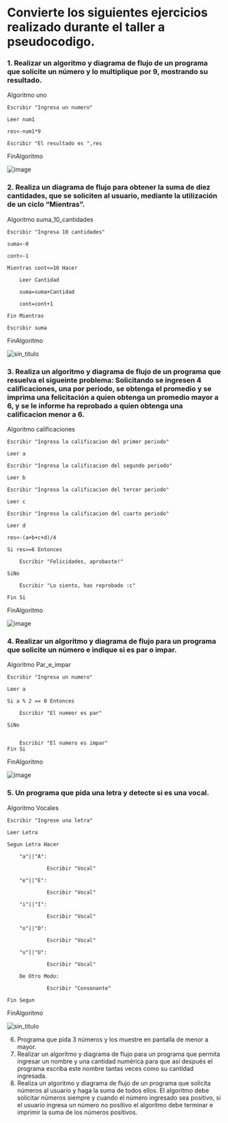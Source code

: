 
# Convierte los siguientes ejercicios realizado durante el taller a pseudocodigo.

### 1. Realizar un algoritmo y diagrama de flujo de un programa que solicite un número y lo multiplique por 9, mostrando su resultado.

Algoritmo uno
	
	Escribir "Ingresa un numero"
	
	Leer num1
	
	res<-num1*9
	
	Escribir "El resultado es ",res
	
FinAlgoritmo

![image](https://user-images.githubusercontent.com/101203621/159966926-ea0c1d69-dc47-4e00-8408-18a124c31004.png)


### 2. Realiza un diagrama de flujo para obtener la suma de diez cantidades, que se soliciten al usuario, mediante la utilización de un ciclo “Mientras”.

Algoritmo suma_10_cantidades

	Escribir "Ingresa 10 cantidades"
	
	suma<-0
	
	cont<-1
	
	Mientras cont<=10 Hacer
	
		Leer Cantidad
		
		suma=suma+Cantidad
		
		cont=cont+1
		
	Fin Mientras
	
	Escribir suma
	
FinAlgoritmo

![sin_titulo](https://user-images.githubusercontent.com/101203621/159970997-6b395afc-9322-469b-9b42-5a01e0097531.png)


### 3. Realiza un algoritmo y diagrama de flujo de un programa que resuelva el sigueinte problema: Solicitando se ingresen 4 calificaciones, una por periodo, se obtenga el promedio y se imprima una felicitación a quien obtenga un promedio mayor a 6, y se le informe ha reprobado a quien obtenga una calificacion menor a 6.

Algoritmo calificaciones

	Escribir "Ingresa la calificacion del primer periodo"
	
	Leer a
	
	Escribir "Ingresa la calificacion del segundo periodo"
	
	Leer b
	
	Escribir "Ingresa la calificacion del tercer periodo"
	
	Leer c
	
	Escribir "Ingresa la calificacion del cuarto periodo"
	
	Leer d
	
	res<-(a+b+c+d)/4
	
	Si res>=6 Entonces
	
		Escribir "Felicidades, aprobaste!"
		
	SiNo
	
		Escribir "Lo siento, has reprobado :c"
		
	Fin Si
	
FinAlgoritmo


![image](https://user-images.githubusercontent.com/101203621/159972916-8571c8cf-5664-4025-bb2c-cf38662ec08d.png)

  

### 4. Realizar un algoritmo y diagrama de flujo para un programa que solicite un número e indique si es par o impar.

Algoritmo Par_e_impar

	Escribir "Ingresa un numero"
	
	Leer a
	
	Si a % 2 == 0 Entonces
	
		Escribir "El numeor es par"
		
	SiNo
	
	
		Escribir "El numero es impar"
	Fin Si
	
FinAlgoritmo

![image](https://user-images.githubusercontent.com/101203621/159973828-c321e7d8-61f0-4feb-960c-a8b382e8c044.png)


### 5. Un programa que pida una letra y detecte si es una vocal.

Algoritmo Vocales

	Escribir "Ingrese una letra"
	
	Leer Letra
	
	Segun Letra Hacer
	
		"a"||"A":
		
				 Escribir "Vocal"
				 
		"e"||"E":
		
				 Escribir "Vocal"
				 
		"i"||"I":
		
				 Escribir "Vocal"
				 
		"o"||"O":	
		
				 Escribir "Vocal"
				 
		"u"||"U":
		
				 Escribir "Vocal"
				 
		De Otro Modo:
		
				 Escribir "Consonante"

	Fin Segun
	
FinAlgoritmo 

![sin_titulo](https://user-images.githubusercontent.com/101203621/160150985-028fd8b6-1bd2-4de6-a52b-b76a9a35cef6.png)



6. Programa que pida 3 números y los muestre en pantalla de menor a mayor.
7. Realizar un algoritmo y diagrama de flujo para un programa que permita ingresar un nombre y una cantidad numérica para que así después el programa escriba este nombre tantas veces como su cantidad ingresada.
8. Realiza un algoritmo y diagrama de flujo de un programa que solicita números al usuario y haga la suma de todos ellos. El algoritmo debe solicitar números siempre y cuando el número ingresado sea positivo, si el usuario ingresa un número no positivo el algoritmo debe terminar e imprimir la suma de los números positivos.
